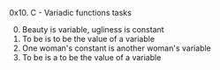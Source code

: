 0x10. C - Variadic functions
tasks

0. Beauty is variable, ugliness is constant
1. To be is to be the value of a variable 
2. One woman's constant is another woman's variable 
3. To be is a to be the value of a variable 

